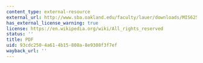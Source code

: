 ```yaml
---
content_type: external-resource
external_url: http://www.sba.oakland.edu/faculty/lauer/downloads/MIS625/Readings/Business%20value%20of%20IT%20investments.pdf
has_external_license_warning: true
license: https://en.wikipedia.org/wiki/All_rights_reserved
status: ''
title: PDF
uid: 93cdc250-4a61-4b15-808a-8e9308f3f7ef
wayback_url: ''
---
```

